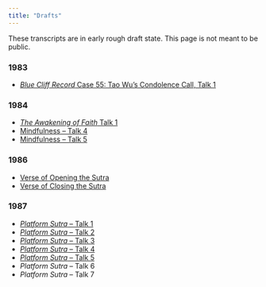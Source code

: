 ```yaml
---
title: "Drafts"
---
```


These transcripts are in early rough draft state. This page is not meant to be public.

### 1983

- [*Blue Cliff Record* Case 55: Tao Wu’s Condolence Call, Talk 1](1984-02-18-Blue-Cliff-Record-Case-55-Talk-1)

### 1984

- [*The Awakening of Faith* Talk 1](1984-03-16-The-Awakening-of-Faith)
- [Mindfulness – Talk 4](1984-03-24-Mindfulness-Talk-4)
- [Mindfulness – Talk 5](1984-03-25-Mindfulness-Talk-5)

### 1986

- [Verse of Opening the Sutra](1986-07-23-Verse-of-Opening-the-Sutra)
- [Verse of Closing the Sutra](1986-07-26-Verse-of-Closing-the-Sutra)

### 1987

- [*Platform Sutra* – Talk 1](1987-03-06-Platform-Sutra-Talk-1)
- [*Platform Sutra* – Talk 2](1987-03-20-Platform-Sutra-Talk-2)
- [*Platform Sutra* – Talk 3](1987-03-27-Platform-Sutra-Talk-3)
- [*Platform Sutra* – Talk 4](1987-04-03-Platform-Sutra-Talk-4)
- [*Platform Sutra* – Talk 5](1987-04-10-Platform-Sutra-Talk-5)
- *Platform Sutra* – Talk 6
- *Platform Sutra* – Talk 7

<a name="end">
